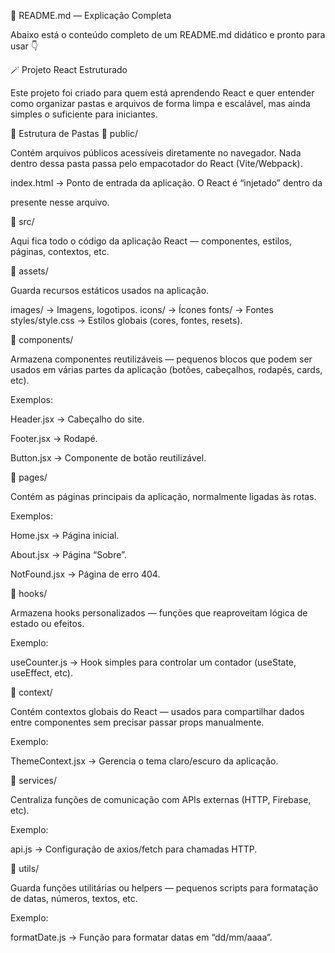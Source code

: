 📘 README.md — Explicação Completa

Abaixo está o conteúdo completo de um README.md didático e pronto para usar 👇

🪄 Projeto React Estruturado

Este projeto foi criado para quem está aprendendo React e quer entender como organizar pastas e arquivos de forma limpa e escalável, mas ainda simples o suficiente para iniciantes.

🧱 Estrutura de Pastas
📂 public/

Contém arquivos públicos acessíveis diretamente no navegador.
Nada dentro dessa pasta passa pelo empacotador do React (Vite/Webpack).

index.html → Ponto de entrada da aplicação.
O React é “injetado” dentro da <div id="root"></div> presente nesse arquivo.

📂 src/

Aqui fica todo o código da aplicação React — componentes, estilos, páginas, contextos, etc.

📁 assets/

Guarda recursos estáticos usados na aplicação.

images/ → Imagens, logotipos.
icons/ → Ícones
fonts/ → Fontes
styles/style.css → Estilos globais (cores, fontes, resets).

📁 components/

Armazena componentes reutilizáveis — pequenos blocos que podem ser usados em várias partes da aplicação (botões, cabeçalhos, rodapés, cards, etc).

Exemplos:

Header.jsx → Cabeçalho do site.

Footer.jsx → Rodapé.

Button.jsx → Componente de botão reutilizável.

📁 pages/

Contém as páginas principais da aplicação, normalmente ligadas às rotas.

Exemplos:

Home.jsx → Página inicial.

About.jsx → Página “Sobre”.

NotFound.jsx → Página de erro 404.

📁 hooks/

Armazena hooks personalizados — funções que reaproveitam lógica de estado ou efeitos.

Exemplo:

useCounter.js → Hook simples para controlar um contador (useState, useEffect, etc).

📁 context/

Contém contextos globais do React — usados para compartilhar dados entre componentes sem precisar passar props manualmente.

Exemplo:

ThemeContext.jsx → Gerencia o tema claro/escuro da aplicação.

📁 services/

Centraliza funções de comunicação com APIs externas (HTTP, Firebase, etc).

Exemplo:

api.js → Configuração de axios/fetch para chamadas HTTP.

📁 utils/

Guarda funções utilitárias ou helpers — pequenos scripts para formatação de datas, números, textos, etc.

Exemplo:

formatDate.js → Função para formatar datas em “dd/mm/aaaa”.